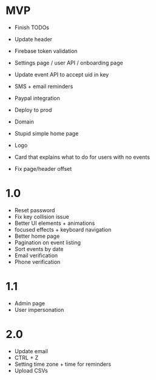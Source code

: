 # MVP

- Finish TODOs
- Update header
- Firebase token validation
- Settings page / user API / onboarding page
- Update event API to accept uid in key

- SMS + email reminders
- Paypal integration
- Deploy to prod
- Domain

- Stupid simple home page
- Logo
- Card that explains what to do for users with no events
- Fix page/header offset

# 1.0

- Reset password
- Fix key collision issue
- Better UI elements + animations
- focused effects + keyboard navigation
- Better home page
- Pagination on event listing
- Sort events by date
- Email verification
- Phone verification

# 1.1

- Admin page
- User impersonation

# 2.0

- Update email
- CTRL + Z
- Setting time zone + time for reminders
- Upload CSVs
